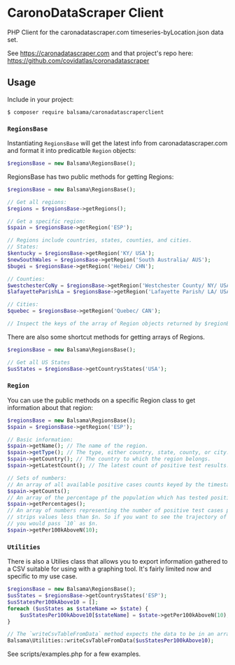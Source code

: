 # CaronoDataScraper Client
PHP Client for the caronadatascraper.com timeseries-byLocation.json data set.

See https://caronadatascraper.com and that project's repo here: https://github.com/covidatlas/coronadatascraper

## Usage
Include in your project:
```
$ composer require balsama/caronadatascraperclient
```

### `RegionsBase`
Instantiating `RegionsBase` will get the latest info from caronadatascraper.com and format it into predicatble `Region`
objects:

```php
$regionsBase = new Balsama\RegionsBase();
```

RegionsBase has two public methods for getting Regions:
```php
$regionsBase = new Balsama\RegionsBase();

// Get all regions:
$regions = $regionsBase->getRegions();

// Get a specific region:
$spain = $regionsBase->getRegion('ESP');

// Regions include countries, states, counties, and cities.
// States:
$kentucky = $regionsBase->getRegion('KY/ USA');
$newSouthWales = $regionsBase->getRegion('South Australia/ AUS');
$bugei = $regionsBase->getRegion('Hebei/ CHN');

// Counties:
$westchesterCoNy = $regionsBase->getRegion('Westchester County/ NY/ USA');
$lafayetteParishLa = $regionsBase->getRegion('Lafayette Parish/ LA/ USA');

// Cities:
$quebec = $regionsBase->getRegion('Quebec/ CAN');

// Inspect the keys of the array of Region objects returned by $regionBase->getResgions for a complete list of regions.
```

There are also some shortcut methods for getting arrays of Regions.
```php
$regionsBase = new Balsama\RegionsBase();

// Get all US States
$usStates = $regionsBase->getCountrysStates('USA');
```

### `Region`
You can use the public methods on a specific Region class to get information about that region:
```php
$regionsBase = new Balsama\RegionsBase();
$spain = $regionsBase->getRegion('ESP');

// Basic information:
$spain->getName(); // The name of the region.
$spain->getType(); // The type, either country, state, county, or city.
$spain->getCountry(); // The country to which the region belongs.
$spain->getLatestCount(); // The latest count of positive test results.

// Sets of numbers:
// An array of all available positive cases counts keyed by the timestamp of the day of the count.
$spain->getCounts();
// An array of the percentage pf the population which has tested positive keyed by the day of the count.
$spain->getPercentages();
// An array of numbers representing the number of positive test cases per 100,000 people in the region. The $n argument
// strips values less than $n. So if you want to see the trajectory of a region once it has reached 10 in 100,000 cases
// you would pass `10` as $n. 
$spain->getPer100kAboveN(10);
``` 

### `Utilities`
There is also a Utilies class that allows you to export information gathered to a CSV suitable for using with a
graphing tool. It's fairly limited now and specific to my use case.
```php
$regionsBase = new Balsama\RegionsBase();
$usStates = $regionsBase->getCountrysStates('ESP');
$usStatesPer100kAbove10 = [];
foreach ($usStates as $stateName => $state) {
    $usStatesPer100kAbove10[$stateName] = $state->getPer100kAboveN(10);
}

// The `writeCsvTableFromData` method expects the data to be in an array keyed by the region.
Balsama\Utilities::writeCsvTableFromData($usStatesPer100kAbove10);
``` 

See scripts/examples.php for a few examples.
